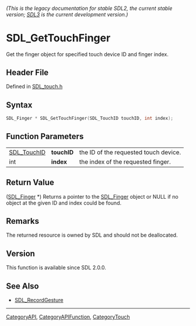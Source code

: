 ###### (This is the legacy documentation for stable SDL2, the current stable version; [SDL3](https://wiki.libsdl.org/SDL3/) is the current development version.)
# SDL_GetTouchFinger

Get the finger object for specified touch device ID and finger index.

## Header File

Defined in [SDL_touch.h](https://github.com/libsdl-org/SDL/blob/SDL2/include/SDL_touch.h)

## Syntax

```c
SDL_Finger * SDL_GetTouchFinger(SDL_TouchID touchID, int index);
```

## Function Parameters

|                            |             |                                       |
| -------------------------- | ----------- | ------------------------------------- |
| [SDL_TouchID](SDL_TouchID) | **touchID** | the ID of the requested touch device. |
| int                        | **index**   | the index of the requested finger.    |

## Return Value

([SDL_Finger](SDL_Finger) *) Returns a pointer to the
[SDL_Finger](SDL_Finger) object or NULL if no object at the given ID and
index could be found.

## Remarks

The returned resource is owned by SDL and should not be deallocated.

## Version

This function is available since SDL 2.0.0.

## See Also

- [SDL_RecordGesture](SDL_RecordGesture)

----
[CategoryAPI](CategoryAPI), [CategoryAPIFunction](CategoryAPIFunction), [CategoryTouch](CategoryTouch)

